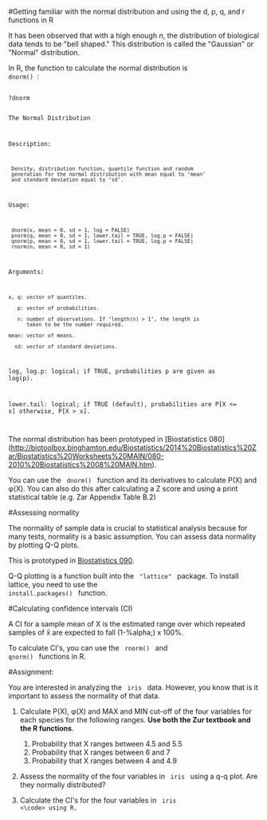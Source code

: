 #Getting familiar with the normal distribution and using the d, p, q, and r functions in R


It has been observed that with a high enough *n*, the distribution of biological data tends to be "bell shaped." This distribution is called the "Gaussian" or "Normal" distribution. 

In R, the function to calculate the normal distribution is <code> dnorm() </code>:

<code>
?dnorm

The Normal Distribution

Description:

     Density, distribution function, quantile function and random
     generation for the normal distribution with mean equal to ‘mean’
     and standard deviation equal to ‘sd’.

Usage:

     dnorm(x, mean = 0, sd = 1, log = FALSE)
     pnorm(q, mean = 0, sd = 1, lower.tail = TRUE, log.p = FALSE)
     qnorm(p, mean = 0, sd = 1, lower.tail = TRUE, log.p = FALSE)
     rnorm(n, mean = 0, sd = 1)

Arguments:

    x, q: vector of quantiles.

       p: vector of probabilities.

       n: number of observations. If ‘length(n) > 1’, the length is
          taken to be the number required.

    mean: vector of means.

      sd: vector of standard deviations.

log, log.p: logical; if TRUE, probabilities p are given as log(p).

lower.tail: logical; if TRUE (default), probabilities are P[X <= x]
          otherwise, P[X > x].



</code>

The normal distribution has been prototyped in [Biostatistics 080] (http://biotoolbox.binghamton.edu/Biostatistics/2014%20Biostatistics%20Zar/Biostatistics%20Worksheets%20MAIN/080-2010%20Biostatistics%2008%20MAIN.htm).

You can use the <code> dnorm() </code> function and its derivatives to calculate P(X) and  &phi;(X). You can also do this after calculating a Z score and using a print statistical table (e.g. Zar Appendix Table B.2)

#Assessing normality

The normality of sample data is crucial to statistical analysis because for many tests, normality is a basic assumption. You can assess data normality by plotting Q-Q plots. 

This is prototyped in [Biostatistics 090](http://biotoolbox.binghamton.edu/Biostatistics/2014%20Biostatistics%20Zar/Biostatistics%20Worksheets%20pdf/090-2010%20Biostatistics.pdf).

Q-Q plotting is a function built into the <code> "lattice" </code> package. To install lattice, you need to use the <code> install.packages() </code> function. 

#Calculating confidence intervals (CI)

A CI for a sample mean of X is the estimated range over which repeated samples of x&#772; are expected to fall (1-%alpha;) x 100%.

To calculate CI's, you can use the <code> rnorm() </code> and <code> qnorm() </code> functions in R.

#Assignment:

You are interested in analyzing the <code> iris </code> data. However, you know that is it important to assess the normality of that data.

1. Calculate P(X), &phi;(X) and MAX and MIN cut-off of the four variables for each species for the following ranges. **Use both the Zur textbook and the R functions**.

    1. Probability that X ranges between 4.5 and 5.5
    2. Probability that X ranges between 6 and 7
    3. Probability that X ranges between 4 and 4.9


2. Assess the normality of the four variables in <code> iris </code> using a q-q plot. Are they normally distributed?

3. Calculate the CI's for the four variables in <code> iris <\code> using R.



